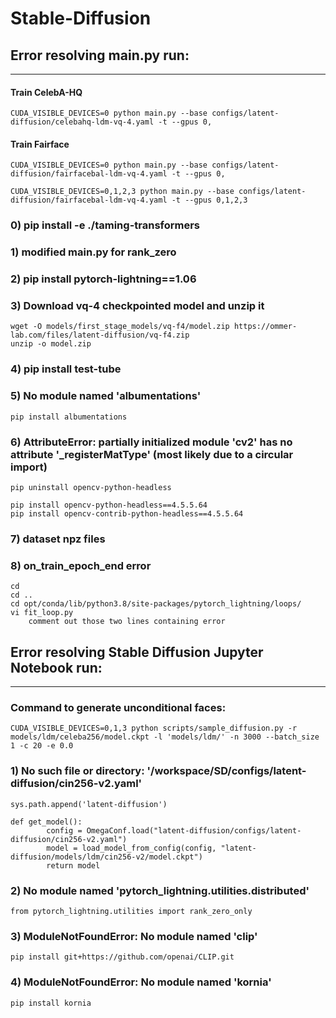 # Stable-Diffusion

## Error resolving main.py run:
---------------------------------------------------------

#### Train CelebA-HQ
```
CUDA_VISIBLE_DEVICES=0 python main.py --base configs/latent-diffusion/celebahq-ldm-vq-4.yaml -t --gpus 0,
```
#### Train Fairface
```
CUDA_VISIBLE_DEVICES=0 python main.py --base configs/latent-diffusion/fairfacebal-ldm-vq-4.yaml -t --gpus 0,
```
```
CUDA_VISIBLE_DEVICES=0,1,2,3 python main.py --base configs/latent-diffusion/fairfacebal-ldm-vq-4.yaml -t --gpus 0,1,2,3
```
### 0) pip install -e ./taming-transformers
### 1) modified main.py for rank_zero
### 2) pip install pytorch-lightning==1.06
### 3) Download vq-4 checkpointed model and unzip it
	wget -O models/first_stage_models/vq-f4/model.zip https://ommer-lab.com/files/latent-diffusion/vq-f4.zip
	unzip -o model.zip
### 4) pip install test-tube
### 5) No module named 'albumentations'
	pip install albumentations
### 6) AttributeError: partially initialized module 'cv2' has no attribute '_registerMatType' (most likely due to a circular import)
	pip uninstall opencv-python-headless
	
	pip install opencv-python-headless==4.5.5.64
	pip install opencv-contrib-python-headless==4.5.5.64
### 7) dataset npz files

### 8) on_train_epoch_end error
	cd
	cd ..
	cd opt/conda/lib/python3.8/site-packages/pytorch_lightning/loops/
	vi fit_loop.py
		comment out those two lines containing error


## Error resolving Stable Diffusion Jupyter Notebook run:
---------------------------------------------------------

### Command to generate unconditional faces:
```
CUDA_VISIBLE_DEVICES=0,1,3 python scripts/sample_diffusion.py -r models/ldm/celeba256/model.ckpt -l 'models/ldm/' -n 3000 --batch_size 1 -c 20 -e 0.0
```

### 1) No such file or directory: '/workspace/SD/configs/latent-diffusion/cin256-v2.yaml'
	sys.path.append('latent-diffusion')
	
	def get_model():
    		config = OmegaConf.load("latent-diffusion/configs/latent-diffusion/cin256-v2.yaml")  
    		model = load_model_from_config(config, "latent-diffusion/models/ldm/cin256-v2/model.ckpt")
    		return model

### 2) No module named 'pytorch_lightning.utilities.distributed'
	from pytorch_lightning.utilities import rank_zero_only

### 3) ModuleNotFoundError: No module named 'clip'	
	pip install git+https://github.com/openai/CLIP.git

### 4) ModuleNotFoundError: No module named 'kornia'
	pip install kornia
